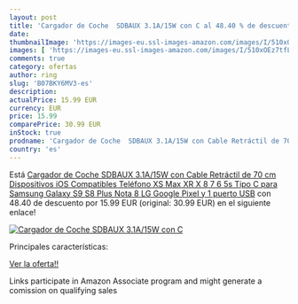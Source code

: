 ```yaml
---
layout: post
title: 'Cargador de Coche  SDBAUX 3.1A/15W con C al 48.40 % de descuento'
date: 
thumbnailImage: 'https://images-eu.ssl-images-amazon.com/images/I/510xOEz7tfL._SL200_.jpg'
images: [ 'https://images-eu.ssl-images-amazon.com/images/I/510xOEz7tfL._SL200_.jpg' ]
comments: true
category: ofertas
author: ring
slug: 'B07BKY6MV3-es'
description:
actualPrice: 15.99 EUR
currency: EUR
price: 15.99
comparePrice: 30.99 EUR
inStock: true
prodname: 'Cargador de Coche  SDBAUX 3.1A/15W con Cable Retráctil de 70 cm Dispositivos iOS Compatibles Teléfono XS Max XR X 8 7 6 5s Tipo C para Samsung Galaxy S9 S8 Plus Nota 8 LG Google Pixel y 1 puerto USB'
country: 'es'
---
```


Está [Cargador de Coche  SDBAUX 3.1A/15W con Cable Retráctil de 70 cm Dispositivos iOS Compatibles Teléfono XS Max XR X 8 7 6 5s Tipo C para Samsung Galaxy S9 S8 Plus Nota 8 LG Google Pixel y 1 puerto USB](https://www.amazon.es/dp/B07BKY6MV3/?tag=tolees-21) con 48.40 de descuento por 15.99 EUR (original: 30.99 EUR) en el siguiente enlace!

[![Cargador de Coche  SDBAUX 3.1A/15W con C](https://images-eu.ssl-images-amazon.com/images/I/510xOEz7tfL._SL200_.jpg)](https://www.amazon.es/dp/B07BKY6MV3/?tag=tolees-21)

Principales características:


[Ver la oferta!!](https://www.amazon.es/dp/B07BKY6MV3/?tag=tolees-21)

Links participate in Amazon Associate program and might generate a comission on qualifying sales


